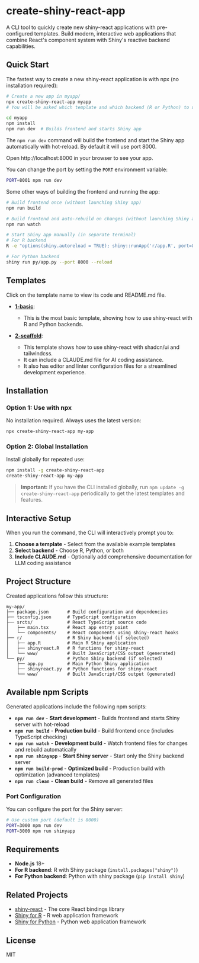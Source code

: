 # create-shiny-react-app

A CLI tool to quickly create new shiny-react applications with pre-configured templates. Build modern, interactive web applications that combine React's component system with Shiny's reactive backend capabilities.

## Quick Start

The fastest way to create a new shiny-react application is with npx (no installation required):

```bash
# Create a new app in myapp/
npx create-shiny-react-app myapp
# You will be asked which template and which backend (R or Python) to use

cd myapp
npm install
npm run dev  # Builds frontend and starts Shiny app
```

The `npm run dev` command will build the frontend and start the Shiny app automatically with hot-reload. By default it will use port 8000.

Open http://localhost:8000 in your browser to see your app.


You can change the port by setting the `PORT` environment variable:

```bash
PORT=8001 npm run dev
```

Some other ways of building the frontend and running the app:

```bash
# Build frontend once (without launching Shiny app)
npm run build

# Build frontend and auto-rebuild on changes (without launching Shiny app)
npm run watch

# Start Shiny app manually (in separate terminal)
# For R backend
R -e "options(shiny.autoreload = TRUE); shiny::runApp('r/app.R', port=8000)"

# For Python backend
shiny run py/app.py --port 8000 --reload
```


## Templates

Click on the template name to view its code and README.md file.

- [**1-basic**](templates/1-basic/):
    - This is the most basic template, showing how to use shiny-react with R and Python backends.

- [**2-scaffold**](templates/2-scaffold/):
    - This template shows how to use shiny-react with shadcn/ui and tailwindcss.
    - It can include a CLAUDE.md file for AI coding assistance.
    - It also has editor and linter configuration files for a streamlined development experience.


## Installation

### Option 1: Use with npx

No installation required. Always uses the latest version:

```bash
npx create-shiny-react-app my-app
```

### Option 2: Global Installation

Install globally for repeated use:

```bash
npm install -g create-shiny-react-app
create-shiny-react-app my-app
```

> **Important:** If you have the CLI installed globally, run `npm update -g create-shiny-react-app` periodically to get the latest templates and features.


## Interactive Setup

When you run the command, the CLI will interactively prompt you to:

1. **Choose a template** - Select from the available example templates
2. **Select backend** - Choose R, Python, or both
3. **Include CLAUDE.md** - Optionally add comprehensive documentation for LLM coding assistance

## Project Structure

Created applications follow this structure:

```
my-app/
├── package.json       # Build configuration and dependencies
├── tsconfig.json      # TypeScript configuration
├── srcts/             # React TypeScript source code
│   ├── main.tsx       # React app entry point
│   └── components/    # React components using shiny-react hooks
├── r/                 # R Shiny backend (if selected)
│   ├── app.R          # Main R Shiny application
│   ├── shinyreact.R   # R functions for shiny-react
│   └── www/           # Built JavaScript/CSS output (generated)
└── py/                # Python Shiny backend (if selected)
    ├── app.py         # Main Python Shiny application
    ├── shinyreact.py  # Python functions for shiny-react
    └── www/           # Built JavaScript/CSS output (generated)
```

## Available npm Scripts

Generated applications include the following npm scripts:

- **`npm run dev`** - **Start development** - Builds frontend and starts Shiny server with hot-reload
- **`npm run build`** - **Production build** - Build frontend once (includes TypeScript checking)
- **`npm run watch`** - **Development build** - Watch frontend files for changes and rebuild automatically
- **`npm run shinyapp`** - **Start Shiny server** - Start only the Shiny backend server
- **`npm run build-prod`** - **Optimized build** - Production build with optimization (advanced templates)
- **`npm run clean`** - **Clean build** - Remove all generated files

### Port Configuration

You can configure the port for the Shiny server:

```bash
# Use custom port (default is 8000)
PORT=3000 npm run dev
PORT=3000 npm run shinyapp
```

## Requirements

- **Node.js** 18+
- **For R backend**: R with Shiny package (`install.packages("shiny")`)
- **For Python backend**: Python with shiny package (`pip install shiny`)

## Related Projects

- [shiny-react](https://github.com/wch/shiny-react) - The core React bindings library
- [Shiny for R](https://shiny.posit.co/) - R web application framework
- [Shiny for Python](https://shiny.posit.co/py/) - Python web application framework

## License

MIT
